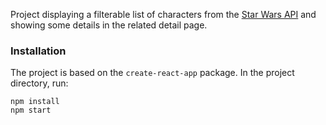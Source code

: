 Project displaying a filterable list of characters from the [Star Wars API](https://swapi.dev/) and showing some details in the related detail page.



### Installation
The project is based on the `create-react-app` package.
In the project directory, run:
```
npm install
npm start
```
